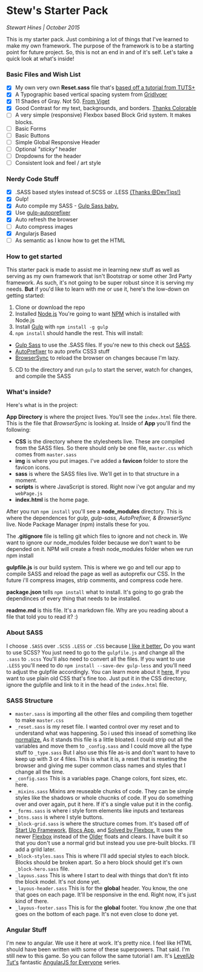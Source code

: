 # Stew's Starter Pack

*Stewart Hines | October 2015*

This is my starter pack. Just combining a lot of things that I've learned to make my own framework. The purpose of the framework is to be a starting point for future project. So, this is not an end in and of it's self. Let's take a quick look at what's inside!

### Basic Files and Wish List
- [x] My own very own **Reset.sass** file that's [based off a tutorial from TUTS+](http://code.tutsplus.com/tutorials/quick-tip-create-your-own-simple-resetcss-file--net-206)
- [x] A Typographic based vertical spacing system from [Gridlvoer](http://www.gridlover.net/app/)
- [x] 11 Shades of Gray. Not 50. [From Viget](https://viget.com/inspire/shades-of-gray-yes-really)
- [x] Good Contrast for my text, backgrounds, and borders. [Thanks Colorable](http://jxnblk.com/colorable/demos/text/)
- [ ] A very simple (responsive) Flexbox based Block Grid system. It makes blocks.
- [ ] Basic Forms
- [ ] Basic Buttons
- [ ] Simple Global Responsive Header
- [ ] Optional *"sticky"* header
- [ ] Dropdowns for the header
- [ ] Consistent look and feel / art style

### Nerdy Code Stuff
- [x] .SASS based styles instead of.SCSS or .LESS [(Thanks @DevTips!)](https://www.youtube.com/watch?v=-Z3qznaE9vc)
- [x] Gulp!
- [x] Auto compile my SASS - [Gulp Sass baby.](https://www.npmjs.com/package/gulp-sass)
- [x] Use [gulp-autoprefixer](https://www.npmjs.com/package/gulp-autoprefixer)
- [x] Auto refresh the browser
- [ ] Auto compress images
- [x] Angularjs Based
- [ ] As semantic as I know how to get the HTML

### How to get started

This starter pack is made to assist me in learning new stuff as well as serving as my own framework that isn't Bootstrap or some other 3rd Party framework. As such, it's not going to be super robust since it is serving my needs. **But** if you'd like to learn with me or use it, here's the low-down on getting started:

1. Clone or download the repo
2. Installed [Node.js](https://nodejs.org/en/) You're going to want [NPM](https://www.npmjs.com/) which is installed with Node.js
3. Install [Gulp](http://gulpjs.com/) with `npm install -g gulp`
4. `npm install` should handle the rest. This will install:
  - [Gulp Sass](https://www.npmjs.com/package/gulp-sass) to use the .SASS files. If you're new to this check out [SASS](http://sass-lang.com/).
  - [AutoPrefixer](https://www.npmjs.com/package/gulp-autoprefixer) to auto prefix CSS3 stuff
  - [BrowserSync](http://www.browsersync.io/docs/gulp/) to reload the browser on changes because I'm lazy.
5. CD to the directory and run `gulp` to start the server, watch for changes, and compile the SASS

### What's inside?

Here's what is in the project:

**App Directory** is where the project lives. You'll see the `index.html` file there. This is the file that *BrowserSync* is looking at. Inside of **App** you'll find the following:

- **CSS** is the directory where the stylesheets live. These are compiled from the SASS files. So there should only be one file, `master.css` which comes from `master.sass`
- **img** is where you put images. I've added a **favicon** folder to store the favicon icons.
- **sass** is where the SASS files live. We'll get in to that structure in a moment.
- **scripts** is where JavaScript is stored. Right now i've got angular and my `webPage.js`
- **index.html** is the home page.

After you run `npm install` you'll see a **node_modules** directory. This is where the dependences for *gulp, gulp-sass, AutoPrefixer, & BrowserSync* live. Node Package Manager (npm) installs these for you.

The **.gitignore** file is telling git which files to ignore and not check in. We want to ignore our node_modules folder because we don't want to be depended on it. NPM will create a fresh node_modules folder when we run npm install

**gulpfile.js** is our build system. This is where we go and tell our app to compile SASS and reload the page as well as autoprefix our CSS. In the future i'll compress images, strip comments, and compress code here.

**package.json** tells `npm install` what to install. It's going to go grab the dependinces of every thing that needs to be installed.

**readme.md** is this file. It's a markdown file. Why are you reading about a file that told you to read it? :)

### About SASS

I choose `.SASS` over `.SCSS` `.LESS` or `.CSS` because [I like it better.]((https://www.youtube.com/watch?v=-Z3qznaE9vc)) Do you want to use SCSS? You just need to go to the `gulpfile.js` and change all the `.sass` to `.scss` You'll also need to convert all the files. If you want to use `.LESS` you'll need to do `npm install --save-dev gulp-less` and you'll need to adjust the gulpfile accordingly. You can learn more about it [here.](https://www.npmjs.com/package/gulp-less) If you want to use plain old CSS that's fine too. Just put it in the CSS directory, ignore the gulpfile and link to it in the head of the `index.html` file.

### SASS Structure

- `master.sass` is importing all the other files and compiling them together to make `master.css`
- `_reset.sass` is my reset file. I wanted control over my reset and to understand what was happening. So i used this insead of something like [normalize.](https://necolas.github.io/normalize.css/) As it stands this file is a little bloated. I could strip out all the variables and move them to `_config.sass` and I could move all the type stuff to `_type.sass` But I also use this file as-is and don't want to have to keep up with 3 or 4 files. This is what it is, a reset that is reseting the browser and giving me super common class names and styles that I change all the time.
- `_config.sass` This is a variables page. Change colors, font sizes, etc. here.
- `_mixins.sass` Mixins are reuseable chunks of code. They can be simple styles like the shadows or whole chucnks of code. If you do something over and over again, put it here. If it's a single value put it in the config.
- `_forms.sass` is where i style form elements like inputs and textareas
- `_btns.sass` is where I style buttons.
- `_block-grid.sass` is where the structure comes from. It's based off of [Start Up Framework,](http://designmodo.com/startup/) [Blocs App,](http://blocsapp.com/) and [Solved by Flexbox.](https://philipwalton.github.io/solved-by-flexbox/) It uses the newer [Flexbox](https://css-tricks.com/snippets/css/a-guide-to-flexbox/) instead of the [Older](http://960.gs/) floats and clears. I have built it so that you don't use a normal grid but instead you use pre-built blocks. I'll add a grild later.
- `_block-styles.sass` This is where I'll add special styles to each block. Blocks should be broken apart. So a hero block should get it's own `_block-hero.sass` file.
- `_layous.sass` This is where I start to deal with things that don't fit into the block model. It's not done yet.
- `_layous-header.sass` This is for the **global** header. You know, the one that goes on each page. It'll be responsive in the end. Right now, it's just kind of there.
- `_layous-footer.sass` This is for the **global** footer. You know ,the one that goes on the bottom of each page. It's not even close to done yet.

### Angular Stuff

I'm new to angular. We use it here at work. It's pretty nice. I feel like HTML should have been written with some of these superpowers. That said. I'm still new to this game. So you can follow the same tutorial I am. It's [LevelUp Tut's](http://leveluptuts.com/) fantastic [AngularJS for Everyone](https://www.youtube.com/playlist?list=PLLnpHn493BHF6utwkwpo7RN-GPg1sZhvK) series.
